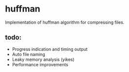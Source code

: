# huffman

Implementation of huffman algorithm for compressing files.

## todo:
- Progress indication and timing output
- Auto file naming
- Leaky memory analysis (yikes)
- Performance improvements